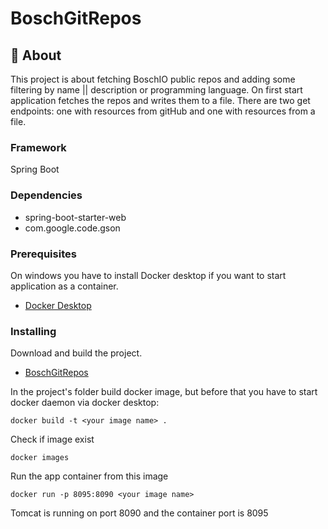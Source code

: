 # BoschGitRepos

## 🧐 About <a name = "about"></a>

This project is about fetching BoschIO public repos and adding some filtering by name || description or programming language.
On first start application fetches the repos and writes them to a file. There are two get endpoints:
one with resources from gitHub and one with resources from a file.

### Framework

Spring Boot

### Dependencies

- spring-boot-starter-web
- com.google.code.gson

### Prerequisites

On windows you have to install Docker desktop if you want to start application as a container.

- [Docker Desktop](https://docs.docker.com/desktop/install/windows-install/)

### Installing

Download and build the project.

- [BoschGitRepos](https://github.com/mishoto/BoschGitRepos)

In the project's folder build docker image, but before that you have to start docker daemon via docker desktop:

```
docker build -t <your image name> .
```

Check if image exist

```
docker images
```

Run the app container from this image

```
docker run -p 8095:8090 <your image name> 
```

Tomcat is running on port 8090 and the container port is 8095





